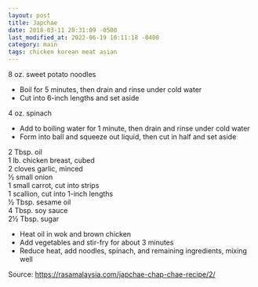 ```yaml
---
layout: post
title: Japchae
date: 2018-03-11 20:31:09 -0500
last_modified_at: 2022-06-19 10:11:18 -0400
category: main
tags: chicken korean meat asian
---
```

8 oz. sweet potato noodles  

  * Boil for 5 minutes, then drain and rinse under cold water
  * Cut into 6-inch lengths and set aside

4 oz. spinach  

  * Add to boiling water for 1 minute, then drain and rinse under cold water
  * Form into ball and squeeze out liquid, then cut in half and set aside

2 Tbsp. oil  
1 lb. chicken breast, cubed  
2 cloves garlic, minced  
½ small onion  
1 small carrot, cut into strips  
1 scallion, cut into 1-inch lengths  
½ Tbsp. sesame oil  
4 Tbsp. soy sauce  
2½ Tbsp. sugar  

  * Heat oil in wok and brown chicken
  * Add vegetables and stir-fry for about 3 minutes
  * Reduce heat, add noodles, spinach, and remaining ingredients, mixing well

Source: <https://rasamalaysia.com/japchae-chap-chae-recipe/2/>
